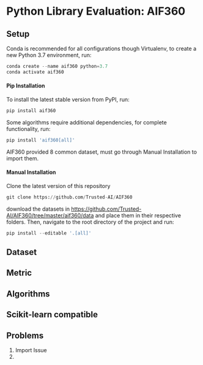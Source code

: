 # Python Library Evaluation: AIF360

## Setup
Conda is recommended for all configurations though Virtualenv, to create a new Python 3.7 environment, run:
```python
conda create --name aif360 python=3.7
conda activate aif360
```

#### Pip Installation
To install the latest stable version from PyPI, run:
```python
pip install aif360
```
Some algorithms require additional dependencies, for complete functionality, run:
```python
pip install 'aif360[all]'
```

AIF360 provided 8 common dataset, must go through Manual Installation to import them.
#### Manual Installation
Clone the latest version of this repository
```python
git clone https://github.com/Trusted-AI/AIF360
```
download the datasets in https://github.com/Trusted-AI/AIF360/tree/master/aif360/data and place them in their respective folders. Then, navigate to the root directory of the project and run:
```python
pip install --editable '.[all]'
```

## Dataset




## Metric


## Algorithms


## Scikit-learn compatible


## Problems
1. Import Issue
2. 
